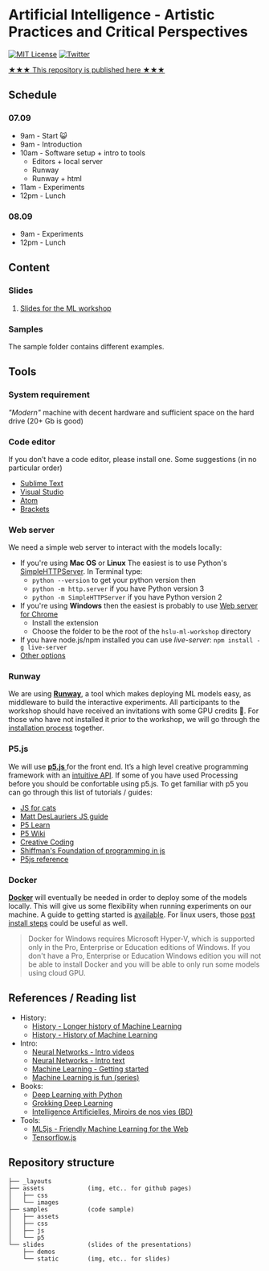 # Artificial Intelligence - Artistic Practices and Critical Perspectives

[![MIT License](https://img.shields.io/badge/license-MIT-blue.svg)](http://opensource.org/licenses/MIT)
[![Twitter](https://img.shields.io/twitter/url/https/github.com/webslides/webslides.svg?style=social)](https://twitter.com/digideation)

[★★★ This repository is published here ★★★](https://digitalideation.github.io/hslu-ml-workshop-22/)


## Schedule

### 07.09
* 9am - Start :smiley_cat:
* 9am - Introduction 
* 10am - Software setup + intro to tools
  * Editors + local server
  * Runway
  * Runway + html 
* 11am - Experiments
* 12pm - Lunch

### 08.09
* 9am - Experiments
* 12pm - Lunch


## Content

### Slides
1. [Slides for the ML workshop](https://digitalideation.github.io/hslu-ml-workshop/slides/)

### Samples
The sample folder contains different examples.


## Tools

### System requirement
_"Modern"_ machine with decent hardware and sufficient space on the hard drive (20+ Gb is good)

### Code editor
If you don’t have a code editor, please install one. Some suggestions (in no particular order)
- [Sublime Text](https://www.sublimetext.com)
- [Visual Studio](https://code.visualstudio.com)
- [Atom](https://atom.io)
- [Brackets](http://brackets.io/)

### Web server
We need a simple web server to interact with the models locally:
- If you're using __Mac OS__ or __Linux__ The easiest is to use Python's [SimpleHTTPServer](https://github.com/lmccart/itp-creative-js/wiki/SimpleHTTPServer). In Terminal type:
  * ```python --version``` to get your python version then
  * ```python -m http.server``` if you have Python version 3
  * ```python -m SimpleHTTPServer``` if you have Python version 2
- If you're using __Windows__ then the easiest is probably to use [Web server for Chrome](https://chrome.google.com/webstore/detail/web-server-for-chrome/ofhbbkphhbklhfoeikjpcbhemlocgigb/)
  * Install the extension
  * Choose the folder to be the root of the `hslu-ml-workshop` directory 
- If you have node.js/npm installed you can use _live-server_: `npm install -g live-server`
- [Other options](https://github.com/processing/p5.js/wiki/Local-server)

### Runway
We are using [__Runway__](https://runwayapp.ai), a tool which makes deploying ML models easy, as middleware to build the interactive experiments. All participants to the workshop should have received an invitations with some GPU credits :tada:. For those who have not installed it prior to the workshop, we will go through the [installation process](https://docs.runwayml.com/#/getting-started/installation) together.

### P5.js
We will use [__p5.js__ ](https://p5js.org/) for the front end. It’s a high level creative programming framework with an [intuitive API](https://p5js.org/reference/). If some of you have used Processing before you should be confortable using p5.js. To get familiar with p5 you can go through this list of tutorials / guides:
- [JS for cats](http://jsforcats.com)
- [Matt DesLauriers JS guide](https://github.com/mattdesl/workshop-data-artwork#javascript-guides)
- [P5 Learn](https://p5js.org/learn/)
- [P5 Wiki](https://github.com/processing/p5.js/wiki/)
- [Creative Coding](https://creative-coding.decontextualize.com/)
- [Shiffman's Foundation of programming in js](https://www.youtube.com/playlist?list=PLRqwX-V7Uu6Zy51Q-x9tMWIv9cueOFTFA)
- [P5js reference](https://p5js.org/reference/)

### Docker
[__Docker__](https://www.docker.com/) will eventually be needed in order to deploy some of the models locally. This will give us some flexibility when running experiments on our machine. A guide to getting started is [available](https://docs.runwayml.com/#/getting-started/installation?id=download-docker). For linux users, those [post install steps](https://docs.docker.com/install/linux/linux-postinstall/) could be useful as well.

> Docker for Windows requires Microsoft Hyper-V, which is supported only in the Pro, Enterprise or Education editions of Windows. If you don't have a Pro, Enterprise or Education Windows edition you will not be able to install Docker and you will be able to only run some models using cloud GPU.


## References / Reading list

* History:
  + [History - Longer history of Machine Learning](http://www.andreykurenkov.com/writing/ai/a-brief-history-of-neural-nets-and-deep-learning/)
  + [History - History of Machine Learning](https://cloud.withgoogle.com/build/data-analytics/explore-history-machine-learning/)
* Intro:
  + [Neural Networks - Intro videos](https://www.youtube.com/playlist?list=PLZHQObOWTQDNU6R1_67000Dx_ZCJB-3pi)
  + [Neural Networks - Intro text](https://ml4a.github.io/ml4a/neural_networks/)
  + [Machine Learning - Getting started](https://www.youtube.com/watch?v=I74ymkoNTnw)
  + [Machine Learning is fun (series)](https://medium.com/@ageitgey/machine-learning-is-fun-80ea3ec3c471)
* Books:
  + [Deep Learning with Python](https://www.manning.com/books/deep-learning-with-python)
  + [Grokking Deep Learning](https://www.manning.com/books/grokking-deep-learning)
  + [Intelligence Artificielles, Miroirs de nos vies (BD) ](http://www.sceneario.com/bande-dessinee/intelligences-artificielles/miroirs-de-nos-vies/29059.html)
* Tools:
  + [ML5js - Friendly Machine Learning for the Web](https://ml5js.org/)
  + [Tensorflow.js](https://www.tensorflow.org/js/)


## Repository structure

```
├── _layouts
├── assets            (img, etc.. for github pages)
│   ├── css
│   └── images
├── samples           (code sample)
│   ├── assets
│   ├── css
│   ├── js
│   └── p5
└── slides            (slides of the presentations)
    ├── demos
    └── static        (img, etc.. for slides)
```
